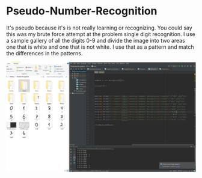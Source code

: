 # Pseudo-Number-Recognition

It's pseudo because it's is not really learning or recognizing.
You could say this was my brute force attempt at the problem single digit recognition.
I use a sample gallery of all the digits 0-9 and divide the image into  two areas one that is white
and one that is not white. I use that as a pattern and match the differences in the patterns.

![alt tag](https://raw.githubusercontent.com/zakupower/Pseudo-Number-Recognition/master/Samples/New%20folder/secondGeneration.png)
